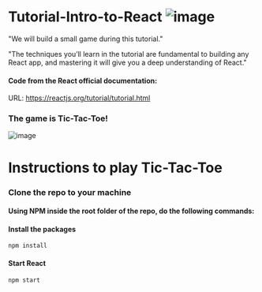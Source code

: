 # Tutorial-Intro-to-React     ![image](https://img.shields.io/badge/React-20232A?style=for-the-badge&logo=react&logoColor=61DAFB)
"We will build a small game during this tutorial."

"The techniques you’ll learn in the tutorial are fundamental to building any React app, and mastering it will give you a deep understanding of React."

#### Code from the React official documentation:
URL: https://reactjs.org/tutorial/tutorial.html

### The game is Tic-Tac-Toe!

![image](https://media0.giphy.com/media/26grMgCg1xZh28AF2/giphy.gif?cid=790b7611144213aea6e3f86c4319788d47914df4cd2947e5&rid=giphy.gif&ct=g)

# Instructions to play Tic-Tac-Toe
### Clone the repo to your machine
#### Using NPM inside the root folder of the repo, do the following commands:
#### Install the packages
```
npm install
```
#### Start React 
```
npm start
```
